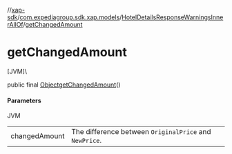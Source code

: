 //[xap-sdk](../../../index.md)/[com.expediagroup.sdk.xap.models](../index.md)/[HotelDetailsResponseWarningsInnerAllOf](index.md)/[getChangedAmount](get-changed-amount.md)

# getChangedAmount

[JVM]\

public final [Object](https://docs.oracle.com/javase/8/docs/api/java/lang/Object.html)[getChangedAmount](get-changed-amount.md)()

#### Parameters

JVM

| | |
|---|---|
| changedAmount | The difference between `OriginalPrice` and `NewPrice`. |
